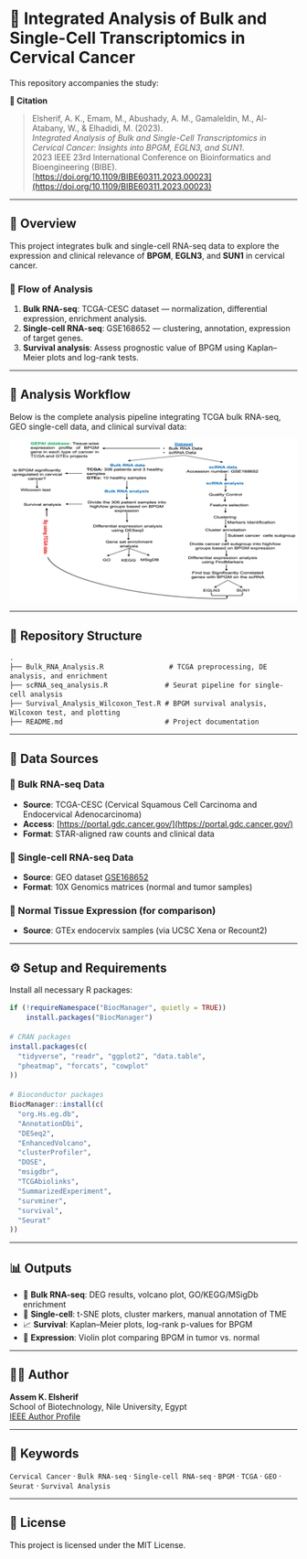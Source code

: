 # 🔬 Integrated Analysis of Bulk and Single-Cell Transcriptomics in Cervical Cancer

This repository accompanies the study:

**📄 Citation**  
> Elsherif, A. K., Emam, M., Abushady, A. M., Gamaleldin, M., Al-Atabany, W., & Elhadidi, M. (2023).  
> *Integrated Analysis of Bulk and Single-Cell Transcriptomics in Cervical Cancer: Insights into BPGM, EGLN3, and SUN1*.  
> 2023 IEEE 23rd International Conference on Bioinformatics and Bioengineering (BIBE).  
> [https://doi.org/10.1109/BIBE60311.2023.00023](https://doi.org/10.1109/BIBE60311.2023.00023)

---

## 🧪 Overview

This project integrates bulk and single-cell RNA-seq data to explore the expression and clinical relevance of **BPGM**, **EGLN3**, and **SUN1** in cervical cancer.

### 🔬 Flow of Analysis
1. **Bulk RNA-seq**: TCGA-CESC dataset — normalization, differential expression, enrichment analysis.
2. **Single-cell RNA-seq**: GSE168652 — clustering, annotation, expression of target genes.
3. **Survival analysis**: Assess prognostic value of BPGM using Kaplan–Meier plots and log-rank tests.

---

## 🧭 Analysis Workflow

Below is the complete analysis pipeline integrating TCGA bulk RNA-seq, GEO single-cell data, and clinical survival data:

![Analysis Workflow](workflow_diagram.png)

---

## 📁 Repository Structure

```
.
├── Bulk_RNA_Analysis.R                # TCGA preprocessing, DE analysis, and enrichment
├── scRNA_seq_analysis.R              # Seurat pipeline for single-cell analysis
├── Survival_Analysis_Wilcoxon_Test.R # BPGM survival analysis, Wilcoxon test, and plotting
├── README.md                         # Project documentation
```

---

## 📂 Data Sources

### 🔸 Bulk RNA-seq Data
- **Source**: TCGA-CESC (Cervical Squamous Cell Carcinoma and Endocervical Adenocarcinoma)
- **Access**: [https://portal.gdc.cancer.gov/](https://portal.gdc.cancer.gov/)
- **Format**: STAR-aligned raw counts and clinical data

### 🔸 Single-cell RNA-seq Data
- **Source**: GEO dataset [GSE168652](https://www.ncbi.nlm.nih.gov/geo/query/acc.cgi?acc=GSE168652)
- **Format**: 10X Genomics matrices (normal and tumor samples)

### 🔸 Normal Tissue Expression (for comparison)
- **Source**: GTEx endocervix samples (via UCSC Xena or Recount2)

---

## ⚙️ Setup and Requirements

Install all necessary R packages:

```r
if (!requireNamespace("BiocManager", quietly = TRUE))
    install.packages("BiocManager")

# CRAN packages
install.packages(c(
  "tidyverse", "readr", "ggplot2", "data.table",
  "pheatmap", "forcats", "cowplot"
))

# Bioconductor packages
BiocManager::install(c(
  "org.Hs.eg.db",
  "AnnotationDbi",
  "DESeq2",
  "EnhancedVolcano",
  "clusterProfiler",
  "DOSE",
  "msigdbr",
  "TCGAbiolinks",
  "SummarizedExperiment",
  "survminer",
  "survival",
  "Seurat"
))
```

---

## 📊 Outputs

- 🧬 **Bulk RNA-seq**: DEG results, volcano plot, GO/KEGG/MSigDb enrichment
- 🔎 **Single-cell**: t-SNE plots, cluster markers, manual annotation of TME
- 📈 **Survival**: Kaplan–Meier plots, log-rank p-values for BPGM
- 🎻 **Expression**: Violin plot comparing BPGM in tumor vs. normal

---

## 👨‍💻 Author

**Assem K. Elsherif**  
School of Biotechnology, Nile University, Egypt  
[IEEE Author Profile](https://ieeexplore.ieee.org/author/37088767497)

---

## 🧠 Keywords

`Cervical Cancer` · `Bulk RNA-seq` · `Single-cell RNA-seq` · `BPGM` · `TCGA` · `GEO` · `Seurat` · `Survival Analysis`

---

## 📜 License

This project is licensed under the MIT License.
